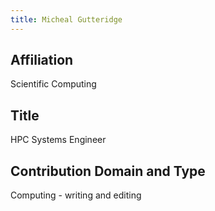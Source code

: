 ```yaml
---
title: Micheal Gutteridge
---
```

## Affiliation
Scientific Computing

## Title
HPC Systems Engineer

## Contribution Domain and Type
Computing - writing and editing
